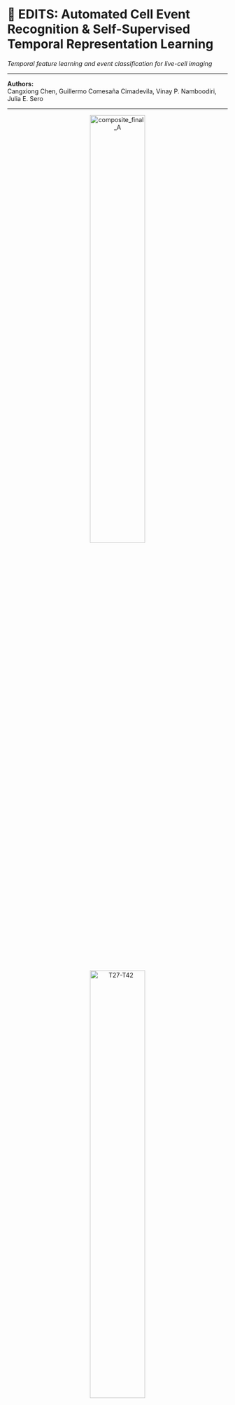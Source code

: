 # 📸 EDITS: Automated Cell Event Recognition & Self-Supervised Temporal Representation Learning

*Temporal feature learning and event classification for live-cell imaging*

---

**Authors:**  
Cangxiong Chen, Guillermo Comesaña Cimadevila, Vinay P. Namboodiri, Julia E. Sero  

---

<p align="center">
  <img src="https://github.com/user-attachments/assets/4c1c6875-df99-415a-b714-f5d9d6bec2c1" alt="composite_final_A" width="50%" />
  <img src="https://github.com/user-attachments/assets/03b4d94e-8475-4503-aa14-f3116e413e49" alt="T27-T42" width="50%" />
</p>

---

## 🌟 Overview

**EDITS** is a fully automated, interactive pipeline for extracting dense cellular features and classifying cell events from microscopy time-lapse images.  
It leverages self-supervised learning (**Time Arrow Prediction**, TAP) to learn robust spatiotemporal feature representations, followed by event classification, hyperparameter tuning, and generation of publication-ready outputs.

**Key features:**
- **No coding required:** Beginner-friendly, menu-driven interface.
- **Optimised for cloud and GPU:** Seamless performance on `vast.ai` with H100/A100 GPUs; CPU and macOS supported (but slower).
- **Reproducible and modular:** All configurations, logs, and outputs are automatically saved.
- **Comprehensive outputs:** Interactive HTML reports, summary figures, and reproducible logs are generated for every run.

---

## 🖥️ Computational Requirements

| Resource        | Recommended                               | Minimum        | Notes                              |
|-----------------|-------------------------------------------|---------------|-------------------------------------|
| **GPU**         | NVIDIA A100/H100/RTX, 16GB+ VRAM          | Any GPU/CPU   | Required for efficient training     |
| **System RAM**  | 32GB+                                     | 8GB           | More RAM speeds up data loading     |
| **Disk Space**  | 30GB+                                     | 10GB          | Storage for runs and outputs        |
| **OS**          | Linux, macOS (UNIX), WSL2                 | Linux/macOS   | Windows via WSL2 or Docker          |
| **Python**      | 3.8 or newer                              | 3.8+          |                                     |
| **Conda**       | Miniconda/Anaconda (auto-installed)       | Miniconda     |                                     |

> *Tested on vast.ai H200 France (recommended), Apple Silicon (CPU mode), and standard Linux systems.*

---

## 🚦 Getting Started

### 1. Clone the repository

Clone the repository to your machine:

```bash
git clone https://github.com/guillermocomesanacimadevila/edits.git
```

```bash
cd EDITS/
```

---

## 🗂️ Data Setup

**After cloning the repository,** add all your `.tif` movies and corresponding mask files into the `Data/` directory:

```bash
EDITS/
├── Data/
│   ├── movie1.tif
│   ├── movie2.tif
│   ├── mask1.tif
│   └── ...
├── Workflow/
│   └── ...
├── run_edits_conda.sh
├── environment.yml
└── ...
```

<img src="https://github.com/user-attachments/assets/71a2fda7-719f-4553-a92a-af6bff5344cd"
     width="420"
     alt="EDITS Pipeline Workflow"/>

- Masks should correspond to each movie as appropriate.
- Input files are selected interactively when running the pipeline.

---

## 🚀 Running the Pipeline

Start the **interactive pipeline**:

```bash
bash run_edits_conda.sh
```

---

## 🏗️ Pipeline Workflow

EDITS follows a **modular workflow**:

![ Instagram Facebook Ads - last chance (1080x1080px)-8](https://github.com/user-attachments/assets/6ef350b6-4a65-4d63-8fa5-e81880351e20)

1. **Data ingestion:** Load and validate `.tif` time-lapse movies and corresponding masks  
2. **Time arrow prediction (TAP):** Learn robust spatiotemporal representations  
3. **Supervised fine-tuning:** Train classifiers for event detection  
4. **Hyperparameter optimisation:** Automatically search spatial and temporal configurations  
5. **Reporting:** Generate interactive HTML summaries, diagnostic plots, and logs

---

## 📊 Outputs

Each run generates a structured **output folder** containing:

- **Trained models:** Self-supervised and supervised checkpoints  
- **Interactive HTML reports:** Explore results interactively in your browser  
- **Loss and accuracy curves:** Training diagnostics for reproducibility  
- **Grad-CAM visualisations:** Interpretability maps for event localisation  
- **Event detection summaries:** Tabular outputs for downstream analysis  

---

## 🧠 Citation

If you use **EDITS** in your research, please cite our momentary preprint:

Chen, C., Namboodiri, V. P., & Sero, J. E. (2024). *Self-supervised Representation Learning for Cell Event Recognition through Time Arrow Prediction*. arXiv preprint [arXiv:2411.03924](https://arxiv.org/abs/2411.03924).

---

## 📬 Contact

For questions, feedback, or support, reach out to:

Guillermo Comesaña Cimadevila – gcc46@bath.ac.uk
